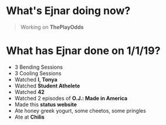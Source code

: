 # What's Ejnar doing now?
> Working on __ThePlayOdds__

# What has Ejnar done on 1/1/19?
* 3 Bending Sessions
* 3 Cooling Sessions
* Watched __I, Tonya__
* Watched __Student Athelete__
* Watched __42__
* Watched 2 episodes of __O.J.: Made in America__
* Made this __status website__
* Ate honey greek yogurt, some cheetos, some pringles
* Ate at __Chilis__
